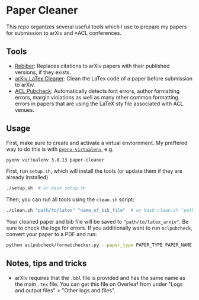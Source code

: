 # Paper Cleaner

This repo organizes several useful tools which I use to prepare my papers for submission to arXiv and *ACL conferences.

## Tools

- [Rebiber](https://github.com/yuchenlin/rebiber): Replaces citations to arXiv papers with their published versions, if they exists.
- [arXiv LaTex Cleaner](https://github.com/google-research/arxiv-latex-cleaner): Clean the LaTex code of a paper before submission to arXiv.
- [ACL Pubcheck](https://github.com/acl-org/aclpubcheck/blob/main/aclpubcheck_additional_info.pdf): Automatically detects font errors, author formatting errors, margin violations as well as many other common formatting errors in papers that are using the LaTeX sty file associated with ACL venues.

## Usage

First, make sure to create and activate a virtual enviornment. My preffered way to do this is with [`pyenv-virtualenv`](https://github.com/pyenv/pyenv-virtualenv), e.g.

```bash
pyenv virtualenv 3.8.13 paper-cleaner
```

First, run `setup.sh`, which will install the tools (or update them if they are already installed)

```bash
./setup.sh  # or bash setup.sh
```

Then, you can run all tools using the `clean.sh` script:

```bash
./clean.sh "path/to/latex" "name_of_bib_file"  # or bash clean.sh "path/to/latex" "name_of_bib_file"
```

Your cleaned paper and bib file will be saved to `"path/to/latex_arxiv"`. Be sure to check the logs for errors. If you additionally want to run `aclpubcheck`, convert your paper to a PDF and run:

```bash
python aclpubcheck/formatchecker.py --paper_type PAPER_TYPE PAPER_NAME.pdf
```

## Notes, tips and tricks

- arXiv requires that the `.bbl` file is provided and has the same name as the main `.tex` file. You can get this file on Overleaf from under "Logs and output files" > "Other logs and files".